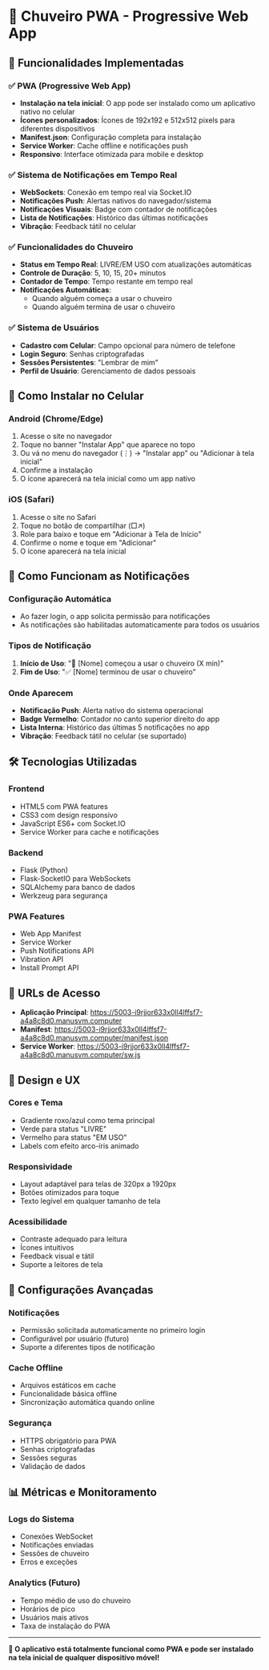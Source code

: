 # 📱 Chuveiro PWA - Progressive Web App

## 🎯 Funcionalidades Implementadas

### ✅ **PWA (Progressive Web App)**
- **Instalação na tela inicial**: O app pode ser instalado como um aplicativo nativo no celular
- **Ícones personalizados**: Ícones de 192x192 e 512x512 pixels para diferentes dispositivos
- **Manifest.json**: Configuração completa para instalação
- **Service Worker**: Cache offline e notificações push
- **Responsivo**: Interface otimizada para mobile e desktop

### ✅ **Sistema de Notificações em Tempo Real**
- **WebSockets**: Conexão em tempo real via Socket.IO
- **Notificações Push**: Alertas nativos do navegador/sistema
- **Notificações Visuais**: Badge com contador de notificações
- **Lista de Notificações**: Histórico das últimas notificações
- **Vibração**: Feedback tátil no celular

### ✅ **Funcionalidades do Chuveiro**
- **Status em Tempo Real**: LIVRE/EM USO com atualizações automáticas
- **Controle de Duração**: 5, 10, 15, 20+ minutos
- **Contador de Tempo**: Tempo restante em tempo real
- **Notificações Automáticas**: 
  - Quando alguém começa a usar o chuveiro
  - Quando alguém termina de usar o chuveiro

### ✅ **Sistema de Usuários**
- **Cadastro com Celular**: Campo opcional para número de telefone
- **Login Seguro**: Senhas criptografadas
- **Sessões Persistentes**: "Lembrar de mim"
- **Perfil de Usuário**: Gerenciamento de dados pessoais

## 🚀 Como Instalar no Celular

### **Android (Chrome/Edge)**
1. Acesse o site no navegador
2. Toque no banner "Instalar App" que aparece no topo
3. Ou vá no menu do navegador (⋮) → "Instalar app" ou "Adicionar à tela inicial"
4. Confirme a instalação
5. O ícone aparecerá na tela inicial como um app nativo

### **iOS (Safari)**
1. Acesse o site no Safari
2. Toque no botão de compartilhar (□↗)
3. Role para baixo e toque em "Adicionar à Tela de Início"
4. Confirme o nome e toque em "Adicionar"
5. O ícone aparecerá na tela inicial

## 🔔 Como Funcionam as Notificações

### **Configuração Automática**
- Ao fazer login, o app solicita permissão para notificações
- As notificações são habilitadas automaticamente para todos os usuários

### **Tipos de Notificação**
1. **Início de Uso**: "🚿 [Nome] começou a usar o chuveiro (X min)"
2. **Fim de Uso**: "✅ [Nome] terminou de usar o chuveiro"

### **Onde Aparecem**
- **Notificação Push**: Alerta nativo do sistema operacional
- **Badge Vermelho**: Contador no canto superior direito do app
- **Lista Interna**: Histórico das últimas 5 notificações no app
- **Vibração**: Feedback tátil no celular (se suportado)

## 🛠️ Tecnologias Utilizadas

### **Frontend**
- HTML5 com PWA features
- CSS3 com design responsivo
- JavaScript ES6+ com Socket.IO
- Service Worker para cache e notificações

### **Backend**
- Flask (Python)
- Flask-SocketIO para WebSockets
- SQLAlchemy para banco de dados
- Werkzeug para segurança

### **PWA Features**
- Web App Manifest
- Service Worker
- Push Notifications API
- Vibration API
- Install Prompt API

## 📱 URLs de Acesso

- **Aplicação Principal**: https://5003-i9rjjor633x0ll4lffsf7-a4a8c8d0.manusvm.computer
- **Manifest**: https://5003-i9rjjor633x0ll4lffsf7-a4a8c8d0.manusvm.computer/manifest.json
- **Service Worker**: https://5003-i9rjjor633x0ll4lffsf7-a4a8c8d0.manusvm.computer/sw.js

## 🎨 Design e UX

### **Cores e Tema**
- Gradiente roxo/azul como tema principal
- Verde para status "LIVRE"
- Vermelho para status "EM USO"
- Labels com efeito arco-íris animado

### **Responsividade**
- Layout adaptável para telas de 320px a 1920px
- Botões otimizados para toque
- Texto legível em qualquer tamanho de tela

### **Acessibilidade**
- Contraste adequado para leitura
- Ícones intuitivos
- Feedback visual e tátil
- Suporte a leitores de tela

## 🔧 Configurações Avançadas

### **Notificações**
- Permissão solicitada automaticamente no primeiro login
- Configurável por usuário (futuro)
- Suporte a diferentes tipos de notificação

### **Cache Offline**
- Arquivos estáticos em cache
- Funcionalidade básica offline
- Sincronização automática quando online

### **Segurança**
- HTTPS obrigatório para PWA
- Senhas criptografadas
- Sessões seguras
- Validação de dados

## 📊 Métricas e Monitoramento

### **Logs do Sistema**
- Conexões WebSocket
- Notificações enviadas
- Sessões de chuveiro
- Erros e exceções

### **Analytics (Futuro)**
- Tempo médio de uso do chuveiro
- Horários de pico
- Usuários mais ativos
- Taxa de instalação do PWA

---

**🎉 O aplicativo está totalmente funcional como PWA e pode ser instalado na tela inicial de qualquer dispositivo móvel!**

